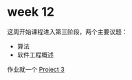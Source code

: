 # week 12 

这周开始课程进入第三阶段，两个主要议题：
  - 算法
  - 软件工程概述

作业就一个 [Project 3](https://sp23.datastructur.es/materials/proj/proj3)
